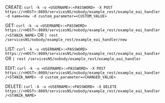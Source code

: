 CREATE:
`curl -k -u <USERNAME>:<PASSWORD> -X POST https://<HOST>:8089/servicesNS/nobody/example_rest/example_eai_handler -d name=new -d custom_parameter=<CUSTOM_VALUE>`

GET:
`curl -k -u <USERNAME>:<PASSWORD> https://<HOST>:8089/servicesNS/nobody/example_rest/example_eai_handler/<STANZA_NAME>`
OR
`| rest /servicesNS/nobody/example_rest/example_eai_handler/new`

LIST:
`curl -k -u <USERNAME>:<PASSWORD> https://<HOST>:8089/servicesNS/nobody/example_rest/example_eai_handler`
OR
`| rest /servicesNS/nobody/example_rest/example_eai_handler`

EDIT:
`curl -k -u <USERNAME>:<PASSWORD> -X POST https://<HOST>:8089/servicesNS/nobody/example_rest/example_eai_handler/<STANZA_NAME> -d custom_parameter=<CHANGED_VALUE>`

DELETE:
`curl -k -u <USERNAME>:<PASSWORD> -X DELETE https://<HOST>:8089/servicesNS/nobody/example_rest/example_eai_handler/<STANZA_NAME>`